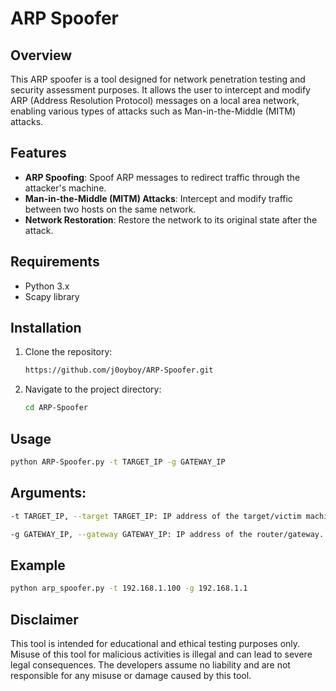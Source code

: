 # ARP Spoofer

## Overview
This ARP spoofer is a tool designed for network penetration testing and security assessment purposes. It allows the user to intercept and modify ARP (Address Resolution Protocol) messages on a local area network, enabling various types of attacks such as Man-in-the-Middle (MITM) attacks.

## Features
- **ARP Spoofing**: Spoof ARP messages to redirect traffic through the attacker's machine.
- **Man-in-the-Middle (MITM) Attacks**: Intercept and modify traffic between two hosts on the same network.
- **Network Restoration**: Restore the network to its original state after the attack.

## Requirements
- Python 3.x
- Scapy library

## Installation
1. Clone the repository:
    ```bash
    https://github.com/j0oyboy/ARP-Spoofer.git
    ```
2. Navigate to the project directory:
    ```bash
    cd ARP-Spoofer
    ```

## Usage
```bash
python ARP-Spoofer.py -t TARGET_IP -g GATEWAY_IP
```
## Arguments:
```bash
-t TARGET_IP, --target TARGET_IP: IP address of the target/victim machine.

-g GATEWAY_IP, --gateway GATEWAY_IP: IP address of the router/gateway.
```
## Example
```bash
python arp_spoofer.py -t 192.168.1.100 -g 192.168.1.1
```
## Disclaimer
This tool is intended for educational and ethical testing purposes only. Misuse of this tool for malicious activities is illegal and can lead to severe legal consequences. The developers assume no liability and are not responsible for any misuse or damage caused by this tool.
